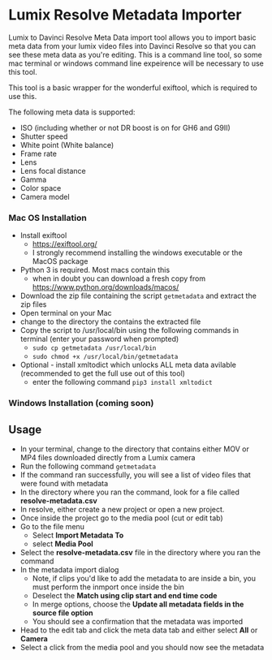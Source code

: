 # Lumix Resolve Metadata Importer
Lumix to Davinci Resolve Meta Data import tool allows you to import basic meta data from your lumix video files into Davinci Resolve so that you can see these meta data as you're editing. This is a command line tool, so some mac terminal or windows command line expeirence will be necessary to use this tool.

This tool is a basic wrapper for the wonderful exiftool, which is required to use this.

The following meta data is supported:
* ISO (including whether or not DR boost is on for GH6 and G9II)
* Shutter speed 
* White point (White balance)
* Frame rate
* Lens
* Lens focal distance
* Gamma
* Color space
* Camera model

### Mac OS Installation
* Install exiftool 
    * https://exiftool.org/
    * I strongly recommend installing the windows executable or the MacOS package
* Python 3 is required. Most macs contain this
    * when in doubt you can download a fresh copy from https://www.python.org/downloads/macos/
* Download the zip file containing the script `getmetadata` and extract the zip files
* Open terminal on your Mac
* change to the directory the contains the extracted file
* Copy the script to /usr/local/bin using the following commands in terminal (enter your password when prompted)
    * `sudo cp getmetadata /usr/local/bin`
    * `sudo chmod +x /usr/local/bin/getmetadata`
* Optional - install xmltodict which unlocks ALL meta data avilable (recommended to get the full use out of this tool)
    * enter the following command `pip3 install xmltodict`
### Windows Installation (coming soon)

## Usage
* In your terminal, change to the directory that contains either MOV or MP4 files downloaded directly from a Lumix camera 
* Run the following command `getmetadata`
* If the command ran successfully, you will see a list of video files that were found with metadata
* In the directory where you ran the command, look for a file called **resolve-metadata.csv**
* In resolve, either create a new project or open a new project.
* Once inside the project go to the media pool (cut or edit tab)
* Go to the file menu
    * Select **Import Metadata To**
    * select **Media Pool**
* Select the **resolve-metadata.csv** file in the directory where you ran the command
* In the metadata import dialog
    * Note, if clips you'd like to add the metadata to are inside a bin, you must perform the inmport once inside the bin
    * Deselect the **Match using clip start and end time code**
    * In merge options, choose the **Update all metadata fields in the source file option**
    * You should see a confirmation that the metadata was imported
* Head to the edit tab and click the meta data tab and either select **All** or **Camera**
* Select a click from the media pool and you should now see the metadata

